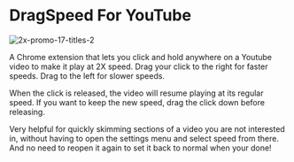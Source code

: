 # DragSpeed For YouTube
![2x-promo-17-titles-2](https://github.com/dschil138/DragSpeed-For-YouTube/assets/11950317/0b1fc24a-5728-4e8d-a6d9-8534718fe9b7)

A Chrome extension that lets you click and hold anywhere on a Youtube video to make it play at 2X speed. Drag your click to the right for faster speeds. Drag to the left for slower speeds.

When the click is released, the video will resume playing at its regular speed. If you want to keep the new speed, drag the click down before releasing.

Very helpful for quickly skimming sections of a video you are not interested in, without having to open the settings menu and select speed from there. And no need to reopen it again to set it back to normal when your done!